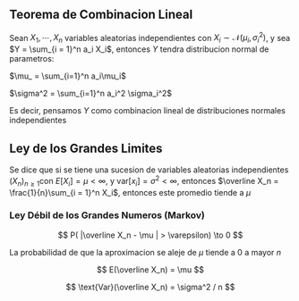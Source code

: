 ## Teorema de Combinacion Lineal

Sean $X_1, \cdots, X_n$ variables aleatorias independientes con $X_i \sim \mathcal N(\mu_i, \sigma_i^2)$, y sea $Y = \sum_{i = 1}^n a_i X_i$, entonces $Y$ tendra distribucion normal de parametros:

$\mu_ = \sum_{i=1}^n a_i\mu_i$

$\sigma^2 = \sum_{i=1}^n a_i^2 \sigma_i^2$

Es decir, pensamos $Y$ como combinacion lineal de distribuciones normales independientes

## Ley de los Grandes Limites

Se dice que si se tiene una sucesion de variables aleatorias independientes $(X_n)_{n \geq 1}$con $E[X_i] = \mu < \infty$, y $\text{var}[x_i] = \sigma^2 < \infty$, entonces $\overline X_n = \frac{1}{n}\sum_{i = 1}^n X_i$, entonces este promedio tiende a $\mu$

### Ley Débil de los Grandes Numeros (Markov)

$$
P( |\overline X_n - \mu | > \varepsilon) \to 0
$$

La probabilidad de que la aproximacion se aleje de $\mu$ tiende a $0$ a mayor $n$

$$
E(\overline X_n) = \mu
$$

$$
\text{Var}(\overline X_n) = \sigma^2 / n
$$
